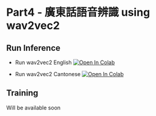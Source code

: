 # Part4 - 廣東話語音辨識 using wav2vec2

## Run Inference
* Run wav2vec2 English
[![Open In Colab](https://colab.research.google.com/assets/colab-badge.svg)](https://colab.research.google.com/github/scottykwok/cantonese-selfish-project/blob/master/Part4_wav2vec2/Run_wav2vec2_English.ipynb)

* Run wav2vec2 Cantonese
[![Open In Colab](https://colab.research.google.com/assets/colab-badge.svg)](https://colab.research.google.com/github/scottykwok/cantonese-selfish-project/blob/master/Part4_wav2vec2/Run_wav2vec2_Cantonese.ipynb)


## Training
Will be available soon

